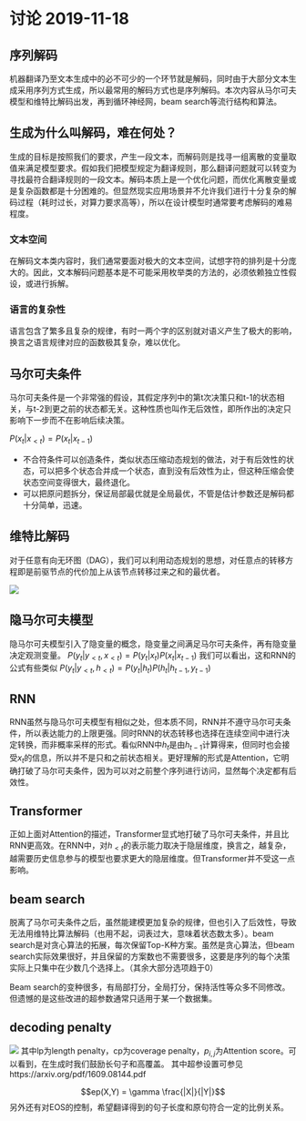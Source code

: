 讨论 2019-11-18
=

## 序列解码


机器翻译乃至文本生成中的必不可少的一个环节就是解码，同时由于大部分文本生成采用序列方式生成，所以最常用的解码方式也是序列解码。本次内容从马尔可夫模型和维特比解码出发，再到循环神经网，beam search等流行结构和算法。

## 生成为什么叫解码，难在何处？
生成的目标是按照我们的要求，产生一段文本，而解码则是找寻一组离散的变量取值来满足模型要求。假如我们把模型规定为翻译规则，那么翻译问题就可以转变为寻找最符合翻译规则的一段文本。解码本质上是一个优化问题，而优化离散变量或是复杂函数都是十分困难的。但显然现实应用场景并不允许我们进行十分复杂的解码过程（耗时过长，对算力要求高等），所以在设计模型时通常要考虑解码的难易程度。

### 文本空间
在解码文本类内容时，我们通常要面对极大的文本空间，试想字符的排列是十分庞大的。因此，文本解码问题基本是不可能采用枚举类的方法的，必须依赖独立性假设，或进行拆解。

### 语言的复杂性
语言包含了繁多且复杂的规律，有时一两个字的区别就对语义产生了极大的影响，换言之语言规律对应的函数极其复杂，难以优化。

## 马尔可夫条件
马尔可夫条件是一个非常强的假设，其假定序列中的第t次决策只和t-1的状态相关，与t-2到更之前的状态都无关。这种性质也叫作无后效性，即所作出的决定只影响下一步而不在影响后续决策。

$P(x_t|x_{<t}) = P(x_t|x_{t-1})$


- 不合符条件可以创造条件，类似状态压缩动态规划的做法，对于有后效性的状态，可以把多个状态合并成一个状态，直到没有后效性为止，但这种压缩会使状态空间变得很大，最终退化。
- 可以把原问题拆分，保证局部最优就是全局最优，不管是估计参数还是解码都十分简单，迅速。

## 维特比解码
对于任意有向无环图（DAG），我们可以利用动态规划的思想，对任意点的转移方程即是前驱节点的代价加上从该节点转移过来之和的最优者。

![](https://i.imgur.com/Rwu4hSG.png)


## 隐马尔可夫模型
隐马尔可夫模型引入了隐变量的概念，隐变量之间满足马尔可夫条件，再有隐变量决定观测变量。
$P(y_t|y_{<t},x_{<t}) = P(y_t|x_t) P(x_t|x_{t-1})$
我们可以看出，这和RNN的公式有些类似
$P(y_t|y_{<t},h_{<t}) = P(y_t|h_t) P(h_t|h_{t-1},y_{t-1})$
## RNN
RNN虽然与隐马尔可夫模型有相似之处，但本质不同，RNN并不遵守马尔可夫条件，所以表达能力的上限更强。同时RNN的状态转移也选择在连续空间中进行决定转换，而非概率采样的形式。看似RNN中$h_t$是由$h_{t-1}$计算得来，但同时也会接受$x_t$的信息，所以并不是只和之前状态相关。更好理解的形式是Attention，它明确打破了马尔可夫条件，因为可以对之前整个序列进行访问，显然每个决定都有后效性。

## Transformer
正如上面对Attention的描述，Transformer显式地打破了马尔可夫条件，并且比RNN更高效。在RNN中，对$h_{<t}$的表示能力取决于隐层维度，换言之，越复杂，越需要历史信息参与的模型也要求更大的隐层维度。但Transformer并不受这一点影响。

## beam search
脱离了马尔可夫条件之后，虽然能建模更加复杂的规律，但也引入了后效性，导致无法用维特比算法解码（也用不起，词表过大，意味着状态数太多）。beam search是对贪心算法的拓展，每次保留Top-K种方案。虽然是贪心算法，但beam search实际效果很好，并且保留的方案数也不需要很多，这要是序列的每个决策实际上只集中在少数几个选择上。（其余大部分选项趋于0）

Beam search的变种很多，有局部打分，全局打分，保持活性等众多不同修改。但遗憾的是这些改进的超参数通常只适用于某一个数据集。

## decoding penalty
![](https://i.imgur.com/PAoTgjx.png)
其中lp为length penalty，cp为coverage penalty，$p_{i,j}$为Attention score。可以看到，在生成时我们鼓励长句子和高覆盖。
其中超参设置可参见https://arxiv.org/pdf/1609.08144.pdf

$$ep(X,Y) = \gamma \frac{|X|}{|Y|}$$
另外还有对EOS的控制，希望翻译得到的句子长度和原句符合一定的比例关系。

